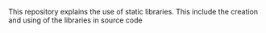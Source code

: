 This repository explains the use of static libraries. This include the creation and using of the libraries in source code